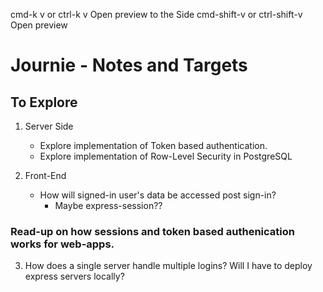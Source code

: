 cmd-k v or ctrl-k v	Open preview to the Side
cmd-shift-v or ctrl-shift-v	Open preview

# Journie - Notes and Targets
## To Explore
1. Server Side
   - Explore implementation of Token based authentication.
   - Explore implementation of Row-Level Security in PostgreSQL

2.  Front-End
    - How will signed-in user's data be accessed post sign-in? 
      - Maybe express-session??

### Read-up on how sessions and token based authenication works for web-apps.
3. How does a single server handle multiple logins? Will I have to deploy express servers locally?